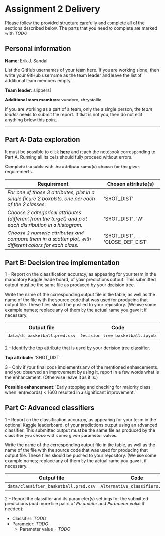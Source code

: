 # Assignment 2 Delivery

Please follow the provided structure carefully and complete all of the sections described below. The parts that you need to complete are marked with *TODO*.

## Personal information

**Name**: Erik J. Sandal

List the GitHub usernames of your team here. If you are working alone, then write your GitHub username as the team leader and leave the list of additional team members empty.

**Team leader**: slippers1

**Additional team members**: vundere, chrystallic

If you are working as a part of a team, only the a single person, the *team leader* needs to submit the report. If that is not you, then do not edit anything below this point.

----

## Part A: Data exploration

It must be possible to click **[here](Exploring_data.ipynb)** and reach the notebook corresponding to Part A.  Running all its cells should fully proceed without errors.

Complete the table with the attribute name(s) chosen for the given requirements.

| **Requirement** | **Chosen attribute(s)** |
| -- | -- |
| *For one of those 3 attributes, plot in a single figure 2 boxplots, one per each of the 2 classes.* | 'SHOT_DIST' |
| *Choose 2 categorical attributes (different from the target) and plot each distribution in a histogram.* | 'SHOT_DIST', 'W' |
| *Choose 2 numeric attributes and compare them in a scatter plot, with different colors for each class.* | 'SHOT_DIST', 'CLOSE_DEF_DIST' |


## Part B: Decision tree implementation

1 - Report on the classification accuracy, as appearing for your team in the mandatory Kaggle leaderboard, of your predictions output. This submitted output must be the same file as produced by your decision tree.

Write the name of the corresponding output file in the table, as well as the name of the file with the source code that was used for producing that output file. These files should be pushed to your repository. (We use some example names; replace any of them by the actual name you gave it if necessary.)


| **Output file** | **Code** | **Accuracy** |
| -- | -- | -- |
| `data/dt_basketball.pred.csv` | `Decision_tree_basketball.ipynb` | '0.57887' |

2 - Identify the top attribute that is used by your decision tree classifier.

**Top attribute:** 'SHOT_DIST'

3 - Only if your final code implements any of the mentioned enhancements, and you observed an improvement by using it, report in a few words what is the enhancement. (Otherwise leave it as it is.)

**Possible enhancement:** 'Early stopping and checking for majority class when len(records) < 1600 resulted in a significant improvement.'


## Part C: Advanced classifiers

1 - Report on the classification accuracy, as appearing for your team in the optional Kaggle leaderboard, of your predictions output using an advanced classifier. This submitted output must be the same file as produced by the classifier you chose with some given parameter values.

Write the name of the corresponding output file in the table, as well as the name of the file with the source code that was used for producing that output file. These files should be pushed to your repository. (We use some example names; replace any of them by the actual name you gave it if necessary.)


| **Output file** | **Code** | **Accuracy** |
| -- | -- | -- |
| `data/classifier_basketball.pred.csv` | `Alternative_classifiers.ipynb` | *TODO* |


2 - Report the classifier and its parameter(s) settings for the submitted predictions (add more line pairs of *Parameter* and *Parameter value* if needed):
  - Classifier: *TODO*
  - Parameter: *TODO*
    - Parameter value = *TODO*
